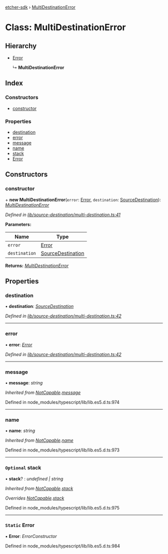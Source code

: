 [etcher-sdk](../README.md) › [MultiDestinationError](multidestinationerror.md)

# Class: MultiDestinationError

## Hierarchy

* [Error](notcapable.md#static-error)

  ↳ **MultiDestinationError**

## Index

### Constructors

* [constructor](multidestinationerror.md#constructor)

### Properties

* [destination](multidestinationerror.md#destination)
* [error](multidestinationerror.md#error)
* [message](multidestinationerror.md#message)
* [name](multidestinationerror.md#name)
* [stack](multidestinationerror.md#optional-stack)
* [Error](multidestinationerror.md#static-error)

## Constructors

###  constructor

\+ **new MultiDestinationError**(`error`: [Error](notcapable.md#static-error), `destination`: [SourceDestination](sourcedestination.md)): *[MultiDestinationError](multidestinationerror.md)*

*Defined in [lib/source-destination/multi-destination.ts:41](https://github.com/balena-io-modules/etcher-sdk/blob/99f7964/lib/source-destination/multi-destination.ts#L41)*

**Parameters:**

Name | Type |
------ | ------ |
`error` | [Error](notcapable.md#static-error) |
`destination` | [SourceDestination](sourcedestination.md) |

**Returns:** *[MultiDestinationError](multidestinationerror.md)*

## Properties

###  destination

• **destination**: *[SourceDestination](sourcedestination.md)*

*Defined in [lib/source-destination/multi-destination.ts:42](https://github.com/balena-io-modules/etcher-sdk/blob/99f7964/lib/source-destination/multi-destination.ts#L42)*

___

###  error

• **error**: *[Error](notcapable.md#static-error)*

*Defined in [lib/source-destination/multi-destination.ts:42](https://github.com/balena-io-modules/etcher-sdk/blob/99f7964/lib/source-destination/multi-destination.ts#L42)*

___

###  message

• **message**: *string*

*Inherited from [NotCapable](notcapable.md).[message](notcapable.md#message)*

Defined in node_modules/typescript/lib/lib.es5.d.ts:974

___

###  name

• **name**: *string*

*Inherited from [NotCapable](notcapable.md).[name](notcapable.md#name)*

Defined in node_modules/typescript/lib/lib.es5.d.ts:973

___

### `Optional` stack

• **stack**? : *undefined | string*

*Inherited from [NotCapable](notcapable.md).[stack](notcapable.md#optional-stack)*

*Overrides [NotCapable](notcapable.md).[stack](notcapable.md#optional-stack)*

Defined in node_modules/typescript/lib/lib.es5.d.ts:975

___

### `Static` Error

▪ **Error**: *ErrorConstructor*

Defined in node_modules/typescript/lib/lib.es5.d.ts:984
